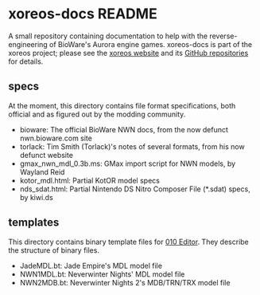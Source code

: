 xoreos-docs README
==================

A small repository containing documentation to help with the reverse-
engineering of BioWare's Aurora engine games. xoreos-docs is part of the
xoreos project; please see the [xoreos website](https://xoreos.org/) and
its [GitHub repositories](https://github.com/xoreos) for details.

specs
-----

At the moment, this directory contains file format specifications, both
official and as figured out by the modding community.

* bioware: The official BioWare NWN docs, from the now defunct
  nwn.bioware.com site
* torlack: Tim Smith (Torlack)'s notes of several formats, from his
  now defunct website
* gmax\_nwn\_mdl\_0.3b.ms: GMax import script for NWN models, by
  Wayland Reid
* kotor\_mdl.html: Partial KotOR model specs
* nds\_sdat.html: Partial Nintendo DS Nitro Composer File (\*.sdat)
  specs, by kiwi.ds

templates
---------

This directory contains binary template files for [010
Editor](http://www.sweetscape.com/010editor/). They describe the
structure of binary files.

* JadeMDL.bt: Jade Empire's MDL model file
* NWN1MDL.bt: Neverwinter Nights' MDL model file
* NWN2MDB.bt: Neverwinter Nights 2's MDB/TRN/TRX model file
